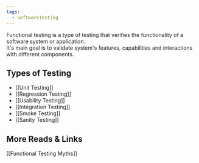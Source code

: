 ```yaml
---
tags:
  - SoftwareTesting
---
```


Functional testing is a type of testing that verifies the functionality of a software system or application.  
It's main goal is to validate system's features, capabilities and interactions with different components.

## Types of Testing

- [[Unit Testing]]
- [[Regression Testing]]
- [[Usability Testing]]
- [[Integration Testing]]
- [[Smoke Testing]]
- [[Sanity Testing]]

## More Reads & Links

[[Functional Testing Myths]]